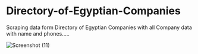 # Directory-of-Egyptian-Companies
Scraping data form Directory of Egyptian  Companies with all Company data  with name and phones.....


![Screenshot (11)](https://user-images.githubusercontent.com/96310108/235335470-bffbc9ac-4632-4a10-84b8-5f2103462a5d.png)
